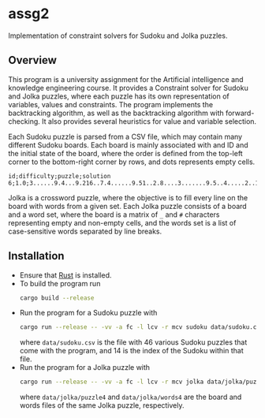 # assg2

Implementation of constraint solvers for Sudoku and Jolka puzzles.

## Overview

This program is a university assignment for the Artificial intelligence and knowledge engineering course. It provides a Constraint solver for Sudoku and Jolka puzzles, where each puzzle has its own representation of variables, values and constraints. The program implements the backtracking algorithm, as well as the backtracking algorithm with forward-checking. It also provides several heuristics for value and variable selection.

Each Sudoku puzzle is parsed from a CSV file, which may contain many different Sudoku boards. Each board is mainly associated with and ID and the initial state of the board, where the order is defined from the top-left corner to the bottom-right corner by rows, and dots represents empty cells.
```plaintext
id;difficulty;puzzle;solution
6;1.0;3......9.4...9.216..7.4......9.51..2.8....3.......9.5..4.....2..1.8....3....164..;
```

Jolka is a crossword puzzle, where the objective is to fill every line on the board with words from a given set. Each Jolka puzzle consists of a board and a word set, where the board is a matrix of `_` and `#` characters representing empty and non-empty cells, and the words set is a list of case-sensitive words separated by line breaks.

## Installation

- Ensure that [Rust](https://www.rust-lang.org/tools/install) is installed.
- To build the program run
  ```bash
  cargo build --release
  ```
- Run the program for a Sudoku puzzle with
  ```bash
  cargo run --release -- -vv -a fc -l lcv -r mcv sudoku data/sudoku.csv 14
  ```
  where `data/sudoku.csv` is the file with 46 various Sudoku puzzles that come with the program, and 14 is the index of the Sudoku within that file.
- Run the program for a Jolka puzzle with
  ```bash
  cargo run --release -- -vv -a fc -l lcv -r mcv jolka data/jolka/puzzle4 data/jolka/words4
  ```
  where `data/jolka/puzzle4` and `data/jolka/words4` are the board and words files of the same Jolka puzzle, respectively.
